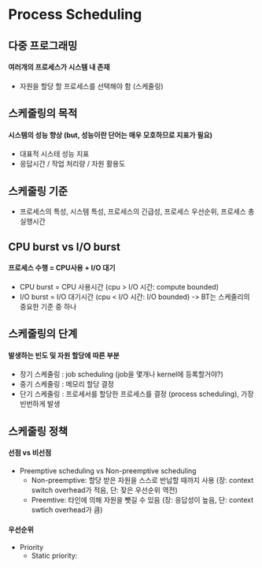 # Process Scheduling

## 다중 프로그래밍
#### 여러개의 프로세스가 시스템 내 존재
* 자원을 할당 할 프로세스를 선택해야 함 (스케줄링)

## 스케줄링의 목적
#### 시스템의 성능 향상 (but, 성능이란 단어는 매우 모호하므로 지표가 필요)
* 대표적 시스테 성능 지표
* 응답시간 / 작업 처리량 / 자원 활용도

## 스케줄링 기준
* 프로세스의 특성, 시스템 특성, 프로세스의 긴급성, 프로세스 우선순위, 프로세스 총 실행시간

## CPU burst vs I/O burst
#### 프로세스 수행 = CPU사용 + I/O 대기
* CPU burst = CPU 사용시간 (cpu > I/O 시간: compute bounded)
* I/O burst = I/O 대기시간 (cpu < I/O 시간: I/O bounded)
-> BT는 스케줄리의 중요한 기준 중 하나

## 스케줄링의 단계
#### 발생하는 빈도 및 자원 할당에 따른 부분
* 장기 스케줄링
  : job scheduling (job을 몇개나 kernel에 등록할거야?)
* 중기 스케줄링
  : 메모리 할당 결정
* 단기 스케줄링
  : 프로세서를 할당한 프로세스를 결정 (process scheduling), 가장 빈번하게 발생
 
## 스케줄링 정책
#### 선점 vs 비선점
* Preemptive scheduling vs Non-preemptive scheduling</br>
  * Non-preemptive: 할당 받은 자원을 스스로 반납할 때까지 사용 (장: context switch overhead가 적음, 단: 잦은 우선순위 역전)</br>
  * Preemtive: 타인에 의해 자원을 뺏길 수 있음 (장: 응답성이 높음, 단: context swtich overhead가 큼)

#### 우선순위
* Priority
  * Static priority:
